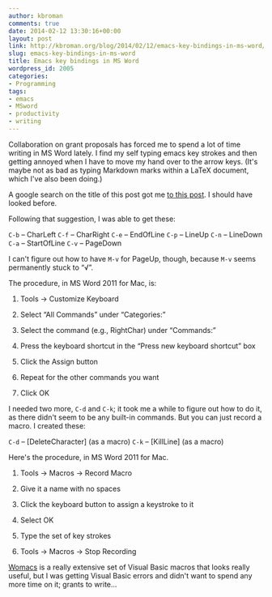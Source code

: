 ```yaml
---
author: kbroman
comments: true
date: 2014-02-12 13:30:16+00:00
layout: post
link: http://kbroman.org/blog/2014/02/12/emacs-key-bindings-in-ms-word/
slug: emacs-key-bindings-in-ms-word
title: Emacs key bindings in MS Word
wordpress_id: 2005
categories:
- Programming
tags:
- emacs
- MSword
- productivity
- writing
---
```


Collaboration on grant proposals has forced me to spend a lot of time writing in MS Word lately. I find my self typing emacs key strokes and then getting annoyed when I have to move my hand over to the arrow keys. (It's maybe not as bad as typing Markdown marks within a LaTeX document, which I've also been doing.)

A google search on the title of this post got me [to this post](http://emacsblog.org/2007/02/18/emacs-key-bindings-in-ms-word/). I should have looked before.

Following that suggestion, I was able to get these:

`C-b` – CharLeft
`C-f` – CharRight
`C-e` – EndOfLine
`C-p` – LineUp
`C-n` – LineDown
`C-a` – StartOfLine
`C-v` – PageDown

I can't figure out how to have `M-v` for PageUp, though, because `M-v` seems permanently stuck to “√”.

The procedure, in MS Word 2011 for Mac, is:



	
  1. Tools → Customize Keyboard

	
  2. Select “All Commands” under “Categories:”

	
  3. Select the command (e.g., RightChar) under “Commands:”

	
  4. Press the keyboard shortcut in the “Press new keyboard shortcut” box

	
  5. Click the Assign button

	
  6. Repeat for the other commands you want

	
  7. Click OK



I needed two more, `C-d` and `C-k`; it took me a while to figure out how to do it, as there didn't seem to be any built-in commands. But you can just record a macro. I created these:

`C-d` – [DeleteCharacter] (as a macro)
`C-k` – [KillLine] (as a macro)

Here's the procedure, in MS Word 2011 for Mac.





  1. Tools -> Macros -> Record Macro


  2. Give it a name with no spaces


  3. Click the keyboard button to assign a keystroke to it

  4. Select OK


  5. Type the set of key strokes


  6. Tools -> Macros -> Stop Recording



[Womacs](http://sourceforge.net/apps/mediawiki/womacs/index.php) is a really extensive set of Visual Basic macros that looks really useful, but I was getting Visual Basic errors and didn't want to spend any more time on it; grants to write...

